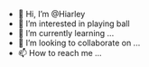 - 👋 Hi, I’m @Hiarley
- 👀 I’m interested in playing ball
- 🌱 I’m currently learning ...
- 💞️ I’m looking to collaborate on ...
- 📫 How to reach me ...

<!---
Hiarleypereira/Hiarleypereira is a ✨ special ✨ repository because its `README.md` (this file) appears on your GitHub profile.
You can click the Preview link to take a look at your changes.
--->
